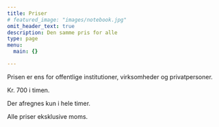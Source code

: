 ```yaml
---
title: Priser
# featured_image: "images/notebook.jpg"
omit_header_text: true
description: Den samme pris for alle
type: page
menu:
  main: {}

---
```



Prisen er ens for offentlige institutioner, virksomheder og privatpersoner.

Kr. 700 i timen.

Der afregnes kun i hele timer.

Alle priser eksklusive moms.
